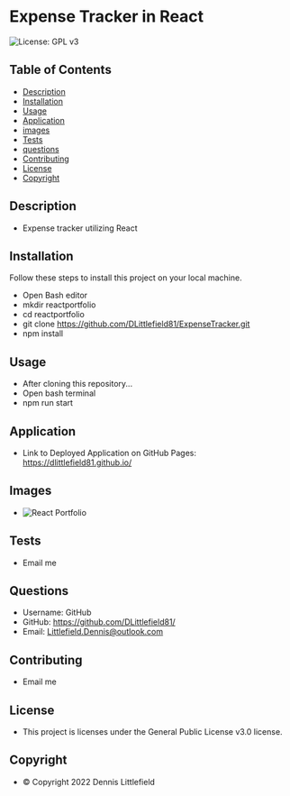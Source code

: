 # Expense Tracker in React
![License: GPL v3](https://img.shields.io/badge/License-GPLv3-blue.svg)

## Table of Contents
- [Description](#description)
- [Installation](#installation)
- [Usage](#usage)
- [Application](#application)
- [images](#images)
- [Tests](#tests)
- [questions](#questions)
- [Contributing](#contributing)
- [License](#license)
- [Copyright](#copyright)

## Description
- Expense tracker utilizing React

## Installation

Follow these steps to install this project on your local machine.
- Open Bash editor
- mkdir reactportfolio
- cd reactportfolio
- git clone https://github.com/DLittlefield81/ExpenseTracker.git
- npm install

## Usage
- After cloning this repository...
- Open bash terminal 
- npm run start

## Application
- Link to Deployed Application on GitHub Pages: https://dlittlefield81.github.io/

## Images
- ![React Portfolio](./src/components/images/reactportfolio.png)

## Tests
- Email me

## Questions
- Username: GitHub
- GitHub: https://github.com/DLittlefield81/
- Email: Littlefield.Dennis@outlook.com

## Contributing
- Email me


## License
- This project is licenses under the General Public License v3.0 license.


## Copyright
- © Copyright 2022 Dennis Littlefield
